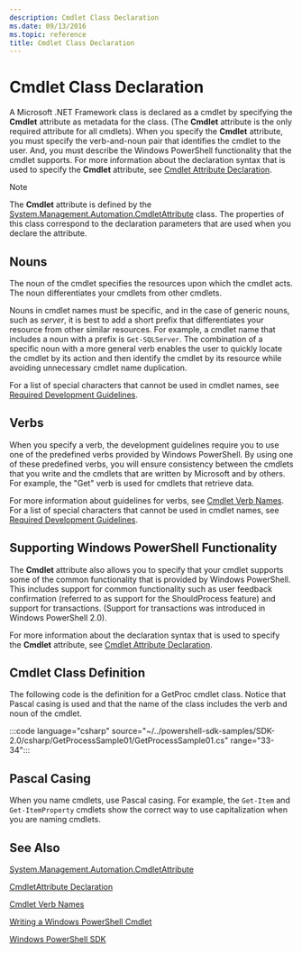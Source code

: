 ```yaml
---
description: Cmdlet Class Declaration
ms.date: 09/13/2016
ms.topic: reference
title: Cmdlet Class Declaration
---
```

# Cmdlet Class Declaration

A Microsoft .NET Framework class is declared as a cmdlet by specifying the **Cmdlet** attribute as
metadata for the class. (The **Cmdlet** attribute is the only required attribute for all cmdlets).
When you specify the **Cmdlet** attribute, you must specify the verb-and-noun pair that identifies
the cmdlet to the user. And, you must describe the Windows PowerShell functionality that the cmdlet
supports. For more information about the declaration syntax that is used to specify the **Cmdlet**
attribute, see [Cmdlet Attribute Declaration](./cmdlet-attribute-declaration.md).

> [!NOTE]
> The **Cmdlet** attribute is defined by the
> [System.Management.Automation.CmdletAttribute](/dotnet/api/System.Management.Automation.CmdletAttribute)
> class. The properties of this class correspond to the declaration parameters that are used when
> you declare the attribute.

## Nouns

The noun of the cmdlet specifies the resources upon which the cmdlet acts. The noun differentiates
your cmdlets from other cmdlets.

Nouns in cmdlet names must be specific, and in the case of generic nouns, such as *server*, it is
best to add a short prefix that differentiates your resource from other similar resources. For
example, a cmdlet name that includes a noun with a prefix is `Get-SQLServer`. The combination of a
specific noun with a more general verb enables the user to quickly locate the cmdlet by its action
and then identify the cmdlet by its resource while avoiding unnecessary cmdlet name duplication.

For a list of special characters that cannot be used in cmdlet names, see
[Required Development Guidelines](./required-development-guidelines.md).

## Verbs

When you specify a verb, the development guidelines require you to use one of the predefined verbs
provided by Windows PowerShell. By using one of these predefined verbs, you will ensure consistency
between the cmdlets that you write and the cmdlets that are written by Microsoft and by others. For
example, the "Get" verb is used for cmdlets that retrieve data.

For more information about guidelines for verbs, see
[Cmdlet Verb Names](./approved-verbs-for-windows-powershell-commands.md). For a list of special
characters that cannot be used in cmdlet names, see
[Required Development Guidelines](./required-development-guidelines.md).

## Supporting Windows PowerShell Functionality

The **Cmdlet** attribute also allows you to specify that your cmdlet supports some of the common
functionality that is provided by Windows PowerShell. This includes support for common functionality
such as user feedback confirmation (referred to as support for the ShouldProcess feature) and
support for transactions. (Support for transactions was introduced in Windows PowerShell 2.0).

For more information about the declaration syntax that is used to specify the **Cmdlet** attribute,
see [Cmdlet Attribute Declaration](./cmdlet-attribute-declaration.md).

## Cmdlet Class Definition

The following code is the definition for a GetProc cmdlet class. Notice that Pascal casing is used
and that the name of the class includes the verb and noun of the cmdlet.

:::code language="csharp" source="~/../powershell-sdk-samples/SDK-2.0/csharp/GetProcessSample01/GetProcessSample01.cs" range="33-34":::

## Pascal Casing

When you name cmdlets, use Pascal casing. For example, the `Get-Item` and `Get-ItemProperty` cmdlets
show the correct way to use capitalization when you are naming cmdlets.

## See Also

[System.Management.Automation.CmdletAttribute](/dotnet/api/System.Management.Automation.CmdletAttribute)

[CmdletAttribute Declaration](./cmdlet-attribute-declaration.md)

[Cmdlet Verb Names](./approved-verbs-for-windows-powershell-commands.md)

[Writing a Windows PowerShell Cmdlet](./writing-a-windows-powershell-cmdlet.md)

[Windows PowerShell SDK](../windows-powershell-reference.md)
